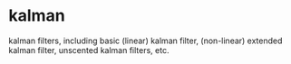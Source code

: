 # kalman
kalman filters, including basic (linear) kalman filter, (non-linear) extended kalman filter, unscented kalman filters, etc.
